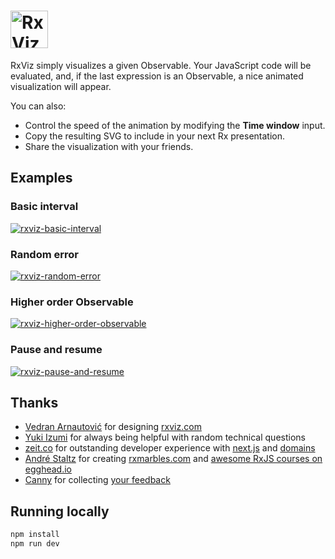 # <a href='https://rxviz.com'><img src='https://user-images.githubusercontent.com/259753/26937967-b6bd7262-4c27-11e7-97f3-29878d7ec468.png' height='60' alt='RxViz logo'></a>

RxViz simply visualizes a given Observable. Your JavaScript code will be evaluated, and, if the last expression is an Observable, a nice animated visualization will appear.

You can also:

- Control the speed of the animation by modifying the **Time window** input.
- Copy the resulting SVG to include in your next Rx presentation.
- Share the visualization with your friends.

## Examples

### Basic interval

[![rxviz-basic-interval](https://user-images.githubusercontent.com/259753/26908333-f27e17f8-4bae-11e7-87b8-3851778e9cf6.gif)](https://rxviz.com/examples/basic-interval)

### Random error

[![rxviz-random-error](https://user-images.githubusercontent.com/259753/27258497-e7eeb36a-53b0-11e7-8399-8e3cea31f7e6.gif)](https://rxviz.com/examples/random-error)

### Higher order Observable

[![rxviz-higher-order-observable](https://user-images.githubusercontent.com/259753/26908347-fefb6fa8-4bae-11e7-8d06-0658e3cf1e17.gif)](https://rxviz.com/examples/higher-order-observable)

### Pause and resume

[![rxviz-pause-and-resume](https://user-images.githubusercontent.com/259753/26908310-bb0f8540-4bae-11e7-9bb7-9520ec567fdf.gif)](https://rxviz.com/examples/pause-and-resume)

## Thanks

- [Vedran Arnautović](https://twitter.com/vedranio) for designing [rxviz.com](https://rxviz.com)
- [Yuki Izumi](https://github.com/kivikakk) for always being helpful with random technical questions
- [zeit.co](https://zeit.co) for outstanding developer experience with [next.js](https://github.com/zeit/next.js) and [domains](https://zeit.co/domains)
- [André Staltz](https://twitter.com/andrestaltz) for creating [rxmarbles.com](http://rxmarbles.com) and [awesome RxJS courses on egghead.io](https://egghead.io/courses#technology-rx)
- [Canny](https://canny.io) for collecting [your feedback](https://rxviz.com/feedback)

## Running locally

```bash
npm install
npm run dev
```
